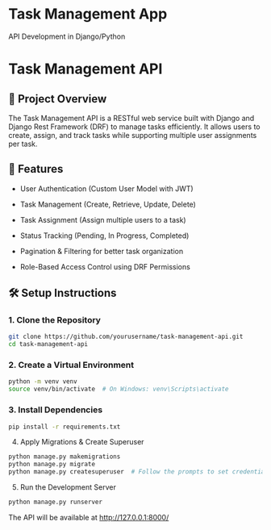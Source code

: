 # Task Management App
API Development in Django/Python

# Task Management API

## 📌 Project Overview

The Task Management API is a RESTful web service built with Django and Django Rest Framework (DRF) to manage tasks efficiently. It allows users to create, assign, and track tasks while supporting multiple user assignments per task.

## 🚀 Features

- User Authentication (Custom User Model with JWT)

- Task Management (Create, Retrieve, Update, Delete)

- Task Assignment (Assign multiple users to a task)

- Status Tracking (Pending, In Progress, Completed)

- Pagination & Filtering for better task organization

- Role-Based Access Control using DRF Permissions


## 🛠 Setup Instructions

### 1. Clone the Repository
```bash
git clone https://github.com/yourusername/task-management-api.git
cd task-management-api
```

### 2. Create a Virtual Environment
```bash
python -m venv venv
source venv/bin/activate  # On Windows: venv\Scripts\activate
```
### 3. Install Dependencies
```bash
pip install -r requirements.txt
```
4. Apply Migrations & Create Superuser
```bash
python manage.py makemigrations
python manage.py migrate
python manage.py createsuperuser  # Follow the prompts to set credentials
```
5. Run the Development Server
```bash
python manage.py runserver
```
The API will be available at http://127.0.0.1:8000/
